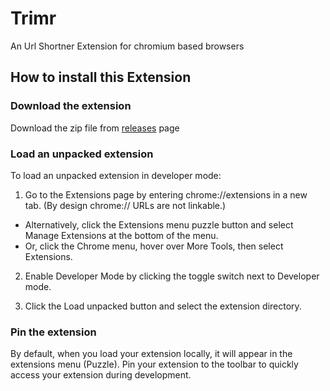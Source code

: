 # Trimr
An Url Shortner Extension for chromium based browsers

## How to install this Extension

### Download the extension
Download the zip file from [releases](https://github.com/vijay-kumar-79/trimr/releases/tag/trimr_v1) page

### Load an unpacked extension
To load an unpacked extension in developer mode:

1. Go to the Extensions page by entering chrome://extensions in a new tab. (By design chrome:// URLs are not linkable.)
* Alternatively, click the Extensions menu puzzle button and select Manage Extensions at the bottom of the menu.
* Or, click the Chrome menu, hover over More Tools, then select Extensions.

2. Enable Developer Mode by clicking the toggle switch next to Developer mode.

3. Click the Load unpacked button and select the extension directory.

### Pin the extension
By default, when you load your extension locally, it will appear in the extensions menu (Puzzle). Pin your extension to the toolbar to quickly access your extension during development.
